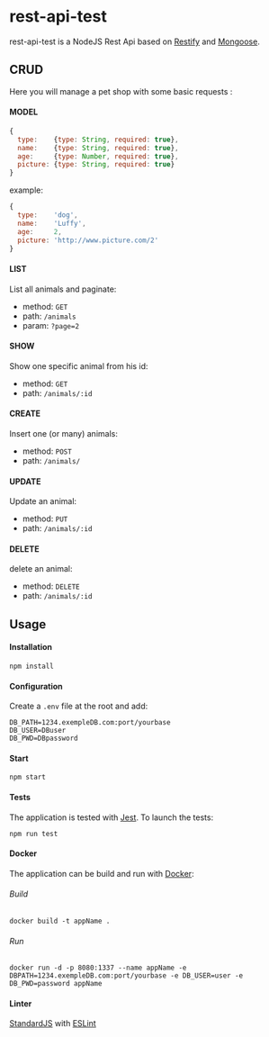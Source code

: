 # rest-api-test
rest-api-test is a NodeJS Rest Api based on [Restify](https://github.com/restify/node-restify) and [Mongoose](https://github.com/Automattic/mongoose).

## CRUD
Here you will manage a pet shop with some basic requests :

#### MODEL
```javascript
{
  type:    {type: String, required: true},
  name:    {type: String, required: true},
  age:     {type: Number, required: true},
  picture: {type: String, required: true}
}
```
example:
```javascript
{
  type:    'dog',
  name:    'Luffy',
  age:     2,
  picture: 'http://www.picture.com/2'
}
```

#### LIST
List all animals and paginate:

* method: `GET`
* path: `/animals`
* param: `?page=2`

#### SHOW
Show one specific animal from his id:

* method: `GET`
* path: `/animals/:id`

#### CREATE
Insert one (or many) animals:

* method: `POST`
* path: `/animals/`

#### UPDATE
Update an animal:

* method: `PUT`
* path: `/animals/:id`

#### DELETE
delete an animal:

* method: `DELETE`
* path: `/animals/:id`

## Usage
#### Installation

```
npm install
```
#### Configuration
Create a `.env` file at the root and add:
```
DB_PATH=1234.exempleDB.com:port/yourbase
DB_USER=DBuser
DB_PWD=DBpassword
```

#### Start
```
npm start
```

#### Tests
The application is tested with [Jest](https://facebook.github.io/jest/).
To launch the tests:
```
npm run test
```

#### Docker
The application can be build and run with [Docker](https://www.docker.com/):

###### Build

```
docker build -t appName .
```

###### Run

```
docker run -d -p 8080:1337 --name appName -e DBPATH=1234.exempleDB.com:port/yourbase -e DB_USER=user -e DB_PWD=password appName
```

#### Linter
[StandardJS](https://standardjs.com/) with [ESLint](http://eslint.org/)
